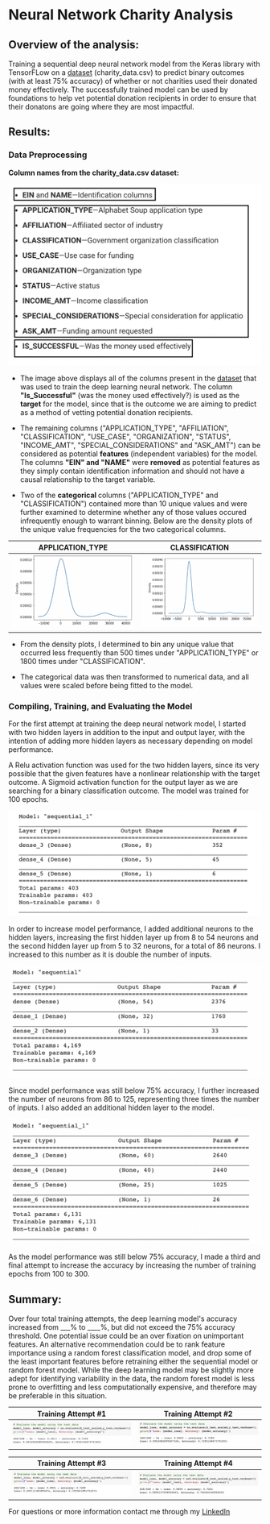 # Neural Network Charity Analysis

## Overview of the analysis:

Training a sequential deep neural network model from the Keras library with TensorFLow on a [dataset](charity_data.csv) (charity_data.csv) to predict binary outcomes (with at least 75% accuracy) of whether or not charities used their donated money effectively. The successfully trained model can be used by foundations to help vet potential donation recipients in order to ensure that their donatons are going where they are most impactful. 

## Results: 

### Data Preprocessing

<b> Column names from the charity_data.csv dataset: </b>

![Column_Names](Images/column_names.png)

- The image above displays all of the columns present in the [dataset](charity_data.csv) that was used to train the deep learning neural network. The column <b>"Is_Successful"</b> (was the money used effectively?) is used as the <b>target</b> for the model, since that is the outcome we are aiming to predict as a method of vetting potential donation recipients.  

- The remaining columns ("APPLICATION_TYPE", "AFFILIATION", "CLASSIFICATION", "USE_CASE", "ORGANIZATION", "STATUS", "INCOME_AMT", "SPECIAL_CONSIDERATIONS" and "ASK_AMT") can be considered as potential <b>features</b> (independent variables) for the model. The columns <b>"EIN" and "NAME"</b> were <b>removed</b> as potential features as they simply contain identification information and should not have a causal relationship to the target variable. 

- Two of the <b> categorical </b> columns ("APPLICATION_TYPE" and "CLASSIFICATION") contained more than 10 unique values and were further examined to determine whether any of those values occured infrequently enough to warrant binning. Below are the density plots of the unique value frequencies for the two categorical columns. 

| APPLICATION_TYPE | CLASSIFICATION |
:-------------------------:|:-------------------------:
![Application Type Density Plot](Images/ApplicationType_DensityPlot.png) | ![Classification Density Plot](Images/Classification_DensityPlot.png)

- From the density plots, I determined to bin any unique value that occurred less frequently than 500 times under "APPLICATION_TYPE" or 1800 times under "CLASSIFICATION". 

- The categorical data was then transformed to numerical data, and all values were scaled before being fitted to the model. 

### Compiling, Training, and Evaluating the Model

For the first attempt at training the deep neural network model, I started with two hidden layers in addition to the input and output layer, with the intention of adding more hidden layers as necessary depending on model performance.

A Relu activation function was used for the two hidden layers, since its very possible that the given features have a nonlinear relationship with the target outcome. A Sigmoid activation function for the output layer as we are searching for a binary classification outcome. The model was trained for 100 epochs.

![Model Summary](Images/nn_model_summary.png)

In order to increase model performance, I added additional neurons to the hidden layers, increasing the first hidden layer up from 8 to 54 neurons and the second hidden layer up from 5 to 32 neurons, for a total of 86 neurons. I increased to this number as it is double the number of inputs. 

![Model2_Summary](Images/nn_model2_summary.png)

Since model performance was still below 75% accuracy, I further increased the number of neurons from 86 to 125, representing three times the number of inputs. I also added an additional hidden layer to the model.

![Model3_Summary](Images/nn_model3_summary.png)

As the model performance was still below 75% accuracy, I made a third and final attempt to increase the accuracy by increasing the number of training epochs from 100 to 300. 

## Summary: 

Over four total training attempts, the deep learning model's accuracy increased from ___% to ____%, but did not exceed the 75% accuracy threshold. One potential issue could be an over fixation on unimportant features. An alternative recommendation could be to rank feature importance using a random forest classification model, and drop some of the least important features before retraining either the sequential model or random forest model. While the deep learning model may be slightly more adept for identifying variability in the data, the random forest model is less prone to overfitting and less computationally expensive, and therefore may be preferable in this situation. 

| Training Attempt #1 | Training Attempt #2 | 
:-------------------------:|:-------------------------:
![Model1_Loss and Accuracy](Images/nn_model_loss_accuracy.png) | ![Model2 Loss and Accuracy](Images/nn_model2_loss_accuracy.png)

| Training Attempt #3 | Training Attempt #4 |
:-----------------:|:-----------------------:
![Model3_Loss and Accuracy](Images/nn_model3_loss_accuracy.png) | ![Model4 Loss and Accuracy](Images/nn_model4_loss_accuracy.png)


For questions or more information contact me through my [LinkedIn](https://www.linkedin.com/in/natalie-vandyke-ba963837/)
